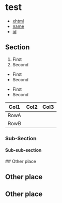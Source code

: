 # test

- [xhtml](#xhtml)
- [name](#name)
- [id](#id)

## Section

1. First
2. Second

- First
- Second

* First
* Second

| Col1 | Col2 | Col3
|-|-|-
| RowA
| RowB

### Sub-Section

#### Sub-sub-section

<a id="xhtml" />
## Other place

<a name="name"></a>
## Other place

<a id="id"></a>
## Other place
